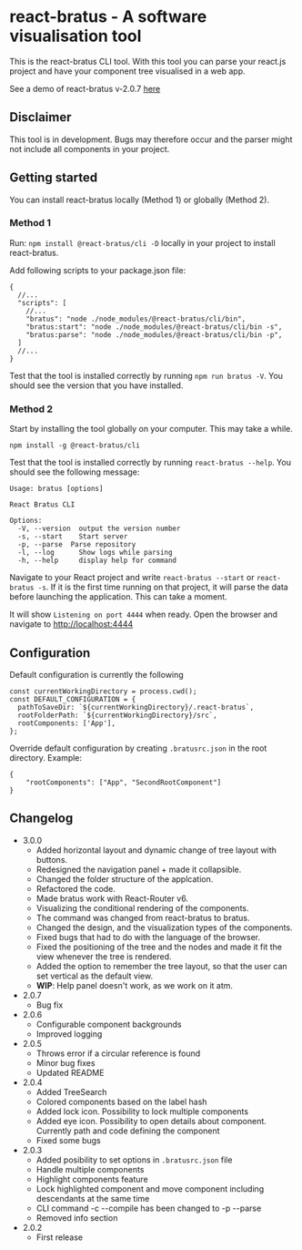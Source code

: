 # react-bratus - A software visualisation tool

This is the react-bratus CLI tool. With this tool you can parse your react.js project and have your component tree visualised in a web app.

See a demo of react-bratus v-2.0.7 [here](https://www.youtube.com/watch?v=GBzsOTrZ304)

## Disclaimer

This tool is in development. Bugs may therefore occur and the parser might not include all components in your project.

## Getting started

You can install react-bratus locally (Method 1) or globally (Method 2).

### Method 1

Run: `npm install @react-bratus/cli -D` locally in your project to install react-bratus.

Add following scripts to your package.json file:

```(JSON)
{
  //...
  "scripts": [
    //...
    "bratus": "node ./node_modules/@react-bratus/cli/bin",
    "bratus:start": "node ./node_modules/@react-bratus/cli/bin -s",
    "bratus:parse": "node ./node_modules/@react-bratus/cli/bin -p",
  ]
  //...
}

```

Test that the tool is installed correctly by running `npm run bratus -V`. You should see the version that you have installed.

### Method 2

Start by installing the tool globally on your computer. This may take a while.

`npm install -g @react-bratus/cli`

Test that the tool is installed correctly by running `react-bratus --help`. You should see the following message:

```(text)
Usage: bratus [options]

React Bratus CLI

Options:
  -V, --version  output the version number
  -s, --start    Start server
  -p, --parse  Parse repository
  -l, --log      Show logs while parsing
  -h, --help     display help for command
```

Navigate to your React project and write `react-bratus --start` or `react-bratus -s`. If it is the first time running on that project, it will parse the data before launching the application. This can take a moment.

It will show `Listening on port 4444` when ready. Open the browser and navigate to [http://localhost:4444](http://localhost:4444)

## Configuration

Default configuration is currently the following

```(Typescript)
const currentWorkingDirectory = process.cwd();
const DEFAULT_CONFIGURATION = {
  pathToSaveDir: `${currentWorkingDirectory}/.react-bratus`,
  rootFolderPath: `${currentWorkingDirectory}/src`,
  rootComponents: ['App'],
};
```

Override default configuration by creating `.bratusrc.json` in the root directory. Example:

```(json)
{
    "rootComponents": ["App", "SecondRootComponent"]
}
```

## Changelog
- 3.0.0
  - Added horizontal layout and dynamic change of tree layout with buttons.
  - Redesigned the navigation panel + made it collapsible.
  - Changed the folder structure of the applcation.
  - Refactored the code.
  - Made bratus work with React-Router v6.
  - Visualizing the conditional rendering of the components.
  - The command was changed from react-bratus to bratus.
  - Changed the design, and the visualization types of the components.
  - Fixed bugs that had to do with the language of the browser.
  - Fixed the positioning of the tree and the nodes and made it fit the view whenever the tree is rendered.
  - Added the option to remember the tree layout, so that the user can set vertical as the default view.
  - **WIP**: Help panel doesn't work, as we work on it atm.
- 2.0.7
  - Bug fix
- 2.0.6
  - Configurable component backgrounds
  - Improved logging
- 2.0.5
  - Throws error if a circular reference is  found
  - Minor bug fixes
  - Updated README
- 2.0.4
  - Added TreeSearch
  - Colored components based on the label hash
  - Added lock icon. Possibility to lock multiple components
  - Added eye icon. Possibility to open details about component. Currently path and code defining the component
  - Fixed some bugs
- 2.0.3
  - Added posibility to set options in `.bratusrc.json` file
  - Handle multiple components
  - Highlight components feature
  - Lock highlighted component and move component including descendants at the same time
  - CLI command -c --compile has been changed to -p --parse
  - Removed info section
- 2.0.2
  - First release
